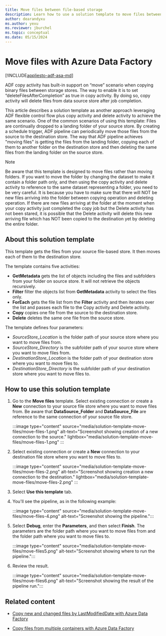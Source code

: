 ```yaml
---
title: Move files between file-based storage
description: Learn how to use a solution template to move files between file-based storage by using Azure Data Factory.
author: dearandyxu
ms.author: yexu
ms.reviewer: jburchel
ms.topic: conceptual
ms.date: 05/15/2024
---
```


# Move files with Azure Data Factory

[!INCLUDE[appliesto-adf-asa-md](includes/appliesto-adf-asa-md.md)]

ADF copy activity has built-in support on “move” scenario when copying binary files between storage stores.  The way to enable it is to set “deleteFilesAfterCompletion” as true in copy activity. By doing so, copy activity will delete files from data source store after job completion. 

This article describes a solution template as another approach leveraging ADF flexible control flow plus copy activity and delete activity to achieve the same scenario. One of the common scenarios of using this template: Files are continually dropped to a landing folder of your source store. By creating a schedule trigger, ADF pipeline can periodically move those files from the source to the destination store.  The way that ADF pipeline achieves "moving files" is getting the files from the landing folder, copying each of them to another folder on the destination store and then deleting the same files from the landing folder on the source store.

> [!NOTE]
> Be aware that this template is designed to move files rather than moving folders.  If you want to move the folder by changing the dataset to make it contain a folder path only, and then using the copy activity and delete activity to reference to the same dataset representing a folder, you need to be very careful. It is because you have to make sure that there will NOT be new files arriving into the folder between copying operation and deleting operation. If there are new files arriving at the folder at the moment when your copy activity just completed the copy job but the Delete activity has not been stared, it is possible that the Delete activity will delete this new arriving file which has NOT been copied to the destination yet by deleting the entire folder.

## About this solution template

This template gets the files from your source file-based store. It then moves each of them to the destination store.

The template contains five activities:
- **GetMetadata** gets the list of objects including the files and subfolders from your folder on source store. It will not retrieve the objects recursively. 
- **Filter** filter the objects list from **GetMetadata** activity to select the files only. 
- **ForEach** gets the file list from the **Filter** activity and then iterates over the list and passes each file to the Copy activity and Delete activity.
- **Copy** copies one file from the source to the destination store.
- **Delete** deletes the same one file from the source store.

The template defines four parameters:
- *SourceStore_Location* is the folder path of your source store where you want to move files from. 
- *SourceStore_Directory* is the subfolder path of your source store where you want to move files from.
- *DestinationStore_Location* is the folder path of your destination store where you want to move files to. 
- *DestinationStore_Directory* is the subfolder path of your destination store where you want to move files to.

## How to use this solution template

1. Go to the **Move files** template. Select existing connection or create a **New** connection to your source file store where you want to move files from. Be aware that **DataSource_Folder** and **DataSource_File** are reference to the same connection of your source file store.
    
    :::image type="content" source="media/solution-template-move-files/move-files-1.png" alt-text="Screenshot showing creation of a new connection to the source." lightbox="media/solution-template-move-files/move-files-1.png" :::

2. Select existing connection or create a **New** connection to your destination file store where you want to move files to.

    :::image type="content" source="media/solution-template-move-files/move-files-2.png" alt-text="Screenshot showing creation a new connection to the destination." lightbox="media/solution-template-move-files/move-files-2.png" :::

3. Select **Use this template** tab.
	
4. You'll see the pipeline, as in the following example:

    :::image type="content" source="media/solution-template-move-files/move-files-4.png" alt-text="Screenshot showing the pipeline.":::

5. Select **Debug**, enter the **Parameters**, and then select **Finish**.   The parameters are the folder path where you want to move files from and the folder path where you want to move files to. 

    :::image type="content" source="media/solution-template-move-files/move-files5.png" alt-text="Screenshot showing where to run the pipeline.":::

6. Review the result.

    :::image type="content" source="media/solution-template-move-files/move-files6.png" alt-text="Screenshot showing the result of the pipeline run.":::

## Related content

- [Copy new and changed files by LastModifiedDate with Azure Data Factory](solution-template-copy-new-files-lastmodifieddate.md)

- [Copy files from multiple containers with Azure Data Factory](solution-template-copy-files-multiple-containers.md)
